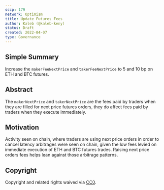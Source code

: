 ```yaml
---
sccp: 179
network: Optimism
title: Update Futures Fees
author: Kaleb (@kaleb-keny)
status: Draft
created: 2022-04-07
type: Governance
---
```


## Simple Summary

<!--"If you can't explain it simply, you don't understand it well enough." Provide a simplified and layman-accessible explanation of the SCCP.-->

Increase the `makerFeeNextPrice` and `takerFeeNextPrice` to 5 and 10 bp on ETH and BTC futures. 

## Abstract

<!--A short (~200 word) description of the variable change proposed.-->

The `makerNextPrice` and `takerNextPrice` are the fees paid by traders when they are filled for next price futures orders, they do affect fees paid by traders when they execute immediately.

## Motivation

<!--The motivation is critical for SCCPs that want to update variables within Synthetix. It should clearly explain why the existing variable is not incentive aligned. SCCP submissions without sufficient motivation may be rejected outright.-->

Activity seen on chain, where traders are using next price orders in order to cancel latency arbitrages were seen on chain, given the low fees levied on immediate execution of ETH and BTC futures trades. Raising next price orders fees helps lean against those arbitrage patterns.

## Copyright

Copyright and related rights waived via [CC0](https://creativecommons.org/publicdomain/zero/1.0/).